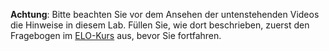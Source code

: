 

**Achtung**: Bitte beachten Sie vor dem Ansehen der untenstehenden Videos die Hinweise in diesem Lab. Füllen Sie, wie dort beschrieben, zuerst den Fragebogen im [ELO-Kurs](https://elearning.oth-regensburg.de) aus, bevor Sie fortfahren.